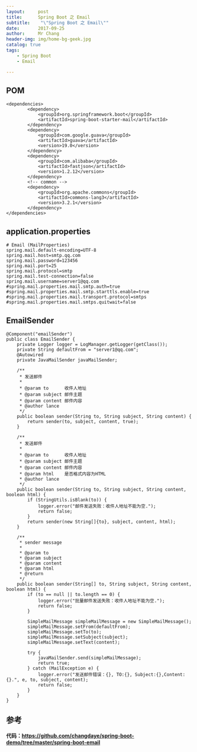 ```yaml
---
layout:     post
title:     	Spring Boot 之 Email
subtitle:    "\"Spring Boot 之 Email\""
date:       2017-09-25
author:     Mr Chang
header-img: img/home-bg-geek.jpg
catalog: true
tags:
    - Spring Boot
    - Email

---
```



## POM

	<dependencies>
	        <dependency>
	            <groupId>org.springframework.boot</groupId>
	            <artifactId>spring-boot-starter-mail</artifactId>
	        </dependency>
	        <dependency>
	            <groupId>com.google.guava</groupId>
	            <artifactId>guava</artifactId>
	            <version>19.0</version>
	        </dependency>
	        <dependency>
	            <groupId>com.alibaba</groupId>
	            <artifactId>fastjson</artifactId>
	            <version>1.2.12</version>
	        </dependency>
	        <!-- common -->
	        <dependency>
	            <groupId>org.apache.commons</groupId>
	            <artifactId>commons-lang3</artifactId>
	            <version>3.2.1</version>
	        </dependency>
	</dependencies>
	 
	 
	
## application.properties

	# Email (MailProperties)
	spring.mail.default-encoding=UTF-8
	spring.mail.host=smtp.qq.com
	spring.mail.password=123456
	spring.mail.port=25
	spring.mail.protocol=smtp
	spring.mail.test-connection=false
	spring.mail.username=server1@qq.com
	#spring.mail.properties.mail.smtp.auth=true
	#spring.mail.properties.mail.smtp.starttls.enable=true
	#spring.mail.properties.mail.transport.protocol=smtps
	#spring.mail.properties.mail.smtps.quitwait=false
	
	

	
	
## EmailSender
		
	@Component("emailSender")
	public class EmailSender {
	    private Logger logger = LogManager.getLogger(getClass());
	    private String defaultFrom = "server1@qq.com";
	    @Autowired
	    private JavaMailSender javaMailSender;
	
	    /**
	     * 发送邮件
	     *
	     * @param to      收件人地址
	     * @param subject 邮件主题
	     * @param content 邮件内容
	     * @author lance
	     */
	    public boolean sender(String to, String subject, String content) {
	        return sender(to, subject, content, true);
	    }
	
	    /**
	     * 发送邮件
	     *
	     * @param to      收件人地址
	     * @param subject 邮件主题
	     * @param content 邮件内容
	     * @param html    是否格式内容为HTML
	     * @author lance
	     */
	    public boolean sender(String to, String subject, String content, boolean html) {
	        if (StringUtils.isBlank(to)) {
	            logger.error("邮件发送失败：收件人地址不能为空.");
	            return false;
	        }
	        return sender(new String[]{to}, subject, content, html);
	    }
	
	    /**
	     * sender message
	     *
	     * @param to
	     * @param subject
	     * @param content
	     * @param html
	     * @return
	     */
	    public boolean sender(String[] to, String subject, String content, boolean html) {
	        if (to == null || to.length == 0) {
	            logger.error("批量邮件发送失败：收件人地址不能为空.");
	            return false;
	        }
	
	        SimpleMailMessage simpleMailMessage = new SimpleMailMessage();
	        simpleMailMessage.setFrom(defaultFrom);
	        simpleMailMessage.setTo(to);
	        simpleMailMessage.setSubject(subject);
	        simpleMailMessage.setText(content);
	
	        try {
	            javaMailSender.send(simpleMailMessage);
	            return true;
	        } catch (MailException e) {
	            logger.error("发送邮件错误：{}, TO:{}, Subject:{},Content:{}.", e, to, subject, content);
	            return false;
	        }
	    }
	}

	
	
	    
	    
## 参考

**代码：https://github.com/changdaye/spring-boot-demo/tree/master/spring-boot-email**